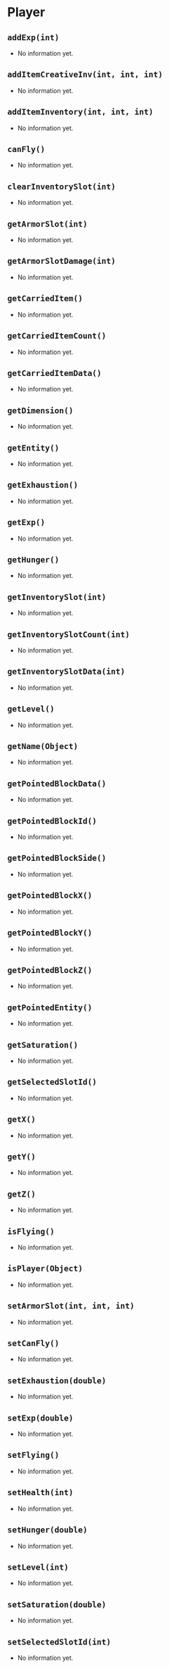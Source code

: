 # Player
## `addExp(int)`
- No information yet.

## `addItemCreativeInv(int, int, int)`
- No information yet.

## `addItemInventory(int, int, int)`
- No information yet.

## `canFly()`
- No information yet.

## `clearInventorySlot(int)`
- No information yet.

## `getArmorSlot(int)`
- No information yet.

## `getArmorSlotDamage(int)`
- No information yet.

## `getCarriedItem()`
- No information yet.

## `getCarriedItemCount()`
- No information yet.

## `getCarriedItemData()`
- No information yet.

## `getDimension()`
- No information yet.

## `getEntity()`
- No information yet.

## `getExhaustion()`
- No information yet.

## `getExp()`
- No information yet.

## `getHunger()`
- No information yet.

## `getInventorySlot(int)`
- No information yet.

## `getInventorySlotCount(int)`
- No information yet.

## `getInventorySlotData(int)`
- No information yet.

## `getLevel()`
- No information yet.

## `getName(Object)`
- No information yet.

## `getPointedBlockData()`
- No information yet.

## `getPointedBlockId()`
- No information yet.

## `getPointedBlockSide()`
- No information yet.

## `getPointedBlockX()`
- No information yet.

## `getPointedBlockY()`
- No information yet.

## `getPointedBlockZ()`
- No information yet.

## `getPointedEntity()`
- No information yet.

## `getSaturation()`
- No information yet.

## `getSelectedSlotId()`
- No information yet.

## `getX()`
- No information yet.

## `getY()`
- No information yet.

## `getZ()`
- No information yet.

## `isFlying()`
- No information yet.

## `isPlayer(Object)`
- No information yet.

## `setArmorSlot(int, int, int)`
- No information yet.

## `setCanFly()`
- No information yet.

## `setExhaustion(double)`
- No information yet.

## `setExp(double)`
- No information yet.

## `setFlying()`
- No information yet.

## `setHealth(int)`
- No information yet.

## `setHunger(double)`
- No information yet.

## `setLevel(int)`
- No information yet.

## `setSaturation(double)`
- No information yet.

## `setSelectedSlotId(int)`
- No information yet.
